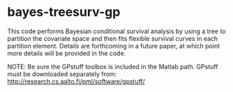 # bayes-treesurv-gp
This code performs Bayesian conditional survival analysis by using a tree
to partition the covariate space and then fits flexible survival
curves in each partition element. Details are forthcoming in a
future paper, at which point more details will be provided in
the code.

NOTE: Be sure the GPstuff toolbox is included in the Matlab path.
GPstuff must be downloaded separately from:
http://research.cs.aalto.fi/pml/software/gpstuff/
